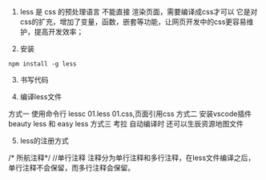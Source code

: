 1. less 是 css 的预处理语言
不能直接 渲染页面，需要编译成css才可以
它是对css的扩充，增加了变量，函数，嵌套等功能，让网页开发中的css更容易维护，提高开发效率；

2. 安装
```
npm install -g less
```

3. 书写代码

4. 编译less文件

方式一 使用命令行 lessc 01.less 01.css,页面引用css
方式二 安装vscode插件 beauty less 和 easy less
方式三 考拉  自动编译时 还可以生辰资源地图文件

5. less的注册方式

/* 所航注释*/ 
//单行注释
注释分为单行注释和多行注释，在less文件编译之后，单行注释不会保留，而多行注释会保留。